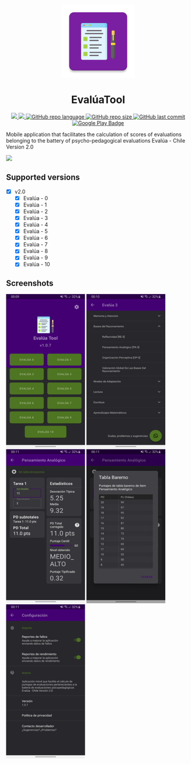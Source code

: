 <p align="center">
  <img src="https://github.com/figonzal1/EvaluaTool/blob/main/app/src/main/ic_launcher-web.png" width="200" height="200">
</p>
<h1 align="center">EvalúaTool</h1>
<p align="center">
  
  <!--<a href="https://img.shields.io/github/v/release/figonzal1/EvaluaTool?color=orange&include_prereleases" alt="Version">
        <img alt="GitHub release" src="https://img.shields.io/github/v/release/figonzal1/EvaluaTool?color=orange&include_prereleases">
  </a>-->
  
  <a href="https://snyk.io/test/github/figonzal1/EvaluaTool?targetFile=app/build.gradle" alt="Snyk">
        <img src="https://snyk.io/test/github/figonzal1/EvaluaTool/badge.svg?targetFile=app/build.gradle" />
  </a>
  
  <a href="https://www.codefactor.io/repository/github/figonzal1/evaluatool" alt="CodeFactor">
        <img src="https://www.codefactor.io/repository/github/figonzal1/evaluatool/badge" />
  </a>
  
  <a href="https://img.shields.io/github/languages/top/figonzal1/EvaluaTool?color=orange" alt="Top Language">
        <img alt="GitHub repo language" src="https://img.shields.io/github/languages/top/figonzal1/EvaluaTool?color=orange">
  </a>
  
  <a href="https://img.shields.io/github/repo-size/figonzal1/EvaluaTool" alt="GitHub repo size">
        <img alt="GitHub repo size" src="https://img.shields.io/github/repo-size/figonzal1/EvaluaTool">
  </a>
  
  <a href="https://img.shields.io/github/last-commit/figonzal1/EvaluaTool?color=yellow" alt="Last Commit">
        <img alt="GitHub last commit" src="https://img.shields.io/github/last-commit/figonzal1/EvaluaTool?color=yellow">
  </a>
  
  <!--<a href="https://img.shields.io/badge/HH-145.90%20[hr]-blueviolet" alt="Hours Spent">
        <img alt="Hours Spent" src="https://img.shields.io/badge/HH-145.90%20[hr]-blueviolet">
  </a>-->
  
  <a href="https://play.google.com/store/apps/details?id=cl.figonzal.evaluatool">
        <img alt="Google Play Badge" src="https://img.shields.io/endpoint?color=green&logo=google-play&logoColor=green&url=https%3A%2F%2Fplay.cuzi.workers.dev%2Fplay%3Fi%3Dcl.figonzal.evaluatool%26l%3DGoogle%2520Play%26m%3DVersion%253A%2520%24version%2520%257C%2520Downloads%2520%2524shortinstalls%2520%257C%2520Updated%253A%2520%2524updated">
  </a>
</p>

Mobile application that facilitates the calculation of scores of evaluations belonging to the battery of psycho-pedagogical evaluations Evalúa - Chile Version 2.0

<a href="https://play.google.com/store/apps/details?id=cl.figonzal.evaluatool"><img src="https://play.google.com/intl/en_us/badges/images/generic/en_badge_web_generic.png" height="75"></a>

## Supported versions
- [x] v2.0
  - [x] Evalúa - 0
  - [x] Evalúa - 1
  - [x] Evalúa - 2
  - [x] Evalúa - 3
  - [x] Evalúa - 4
  - [x] Evalúa - 5
  - [x] Evalúa - 6
  - [x] Evalúa - 7
  - [x] Evalúa - 8
  - [x] Evalúa - 9
  - [x] Evalúa - 10
  
 ## Screenshots
<img src="https://github.com/figonzal1/EvaluaTool/blob/main/graphics/screenshots/Screenshot_20230302_001012.png" width="216" height="420"> <img src="https://github.com/figonzal1/EvaluaTool/blob/main/graphics/screenshots/Screenshot_20230302_001042.png" width="216" height="420"> <img src="https://github.com/figonzal1/EvaluaTool/blob/main/graphics/screenshots/Screenshot_20230302_001108.png" width="216" height="420"> <img src="https://github.com/figonzal1/EvaluaTool/blob/main/graphics/screenshots/Screenshot_20230302_001115.png" width="216" height="420"> <img src="https://github.com/figonzal1/EvaluaTool/blob/main/graphics/screenshots/Screenshot_20230302_001126.png" width="216" height="420">
